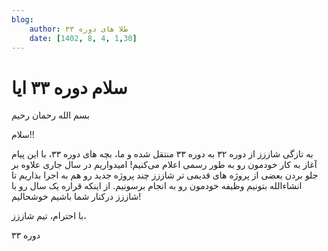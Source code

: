 ```yaml
---
blog:
    author: طلا های دوره ۳۳
    date: [1402, 8, 4, 1,30]
---
```

# سلام دوره ۳۳ ایا
<div class ="cnt">
<p>بسم الله رحمان رحیم
</p>
<p>سلام!!
</p>
<p>
به تازگی شاززز از دوره ۳۲ به دوره ۳۳ منتقل شده و ما، بچه های دوره ۳۳، با این پیام آغاز به کار خودمون رو به طور رسمی اعلام می‌کنیم!
امیدواریم در سال جاری علاوه بر جلو بردن بعضی از پروژه های قدیمی تر شاززز چند پروژه جدید رو هم به اجرا بذاریم تا انشاء‌الله بتونیم وظیفه خودمون رو به انجام برسونیم.
از اینکه قراره یک سال رو با شاززز درکنار شما باشیم خوشحالیم!

با احترام،
تیم شاززز،

دوره ۳۳</p>
</div>
